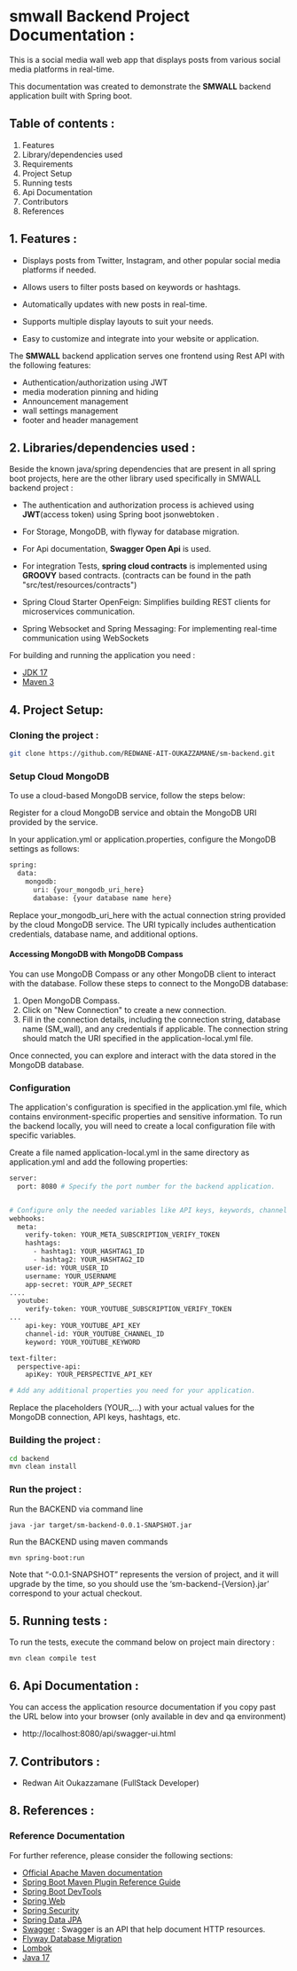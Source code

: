 # smwall Backend Project Documentation :

This is a social media wall web app that displays posts from various social media platforms in real-time.

This documentation was created to demonstrate the **SMWALL** backend application built with Spring boot.

## Table of contents :

1. Features
2. Library/dependencies used
3. Requirements
4. Project Setup
5. Running tests
6. Api Documentation
7. Contributors
8. References

## 1. Features :

- Displays posts from Twitter, Instagram, and other popular social media platforms if needed.

- Allows users to filter posts based on keywords or hashtags.
- Automatically updates with new posts in real-time.
- Supports multiple display layouts to suit your needs.
- Easy to customize and integrate into your website or application.

The **SMWALL** backend application serves one frontend using Rest API with the following features:

- Authentication/authorization using JWT
- media moderation pinning and hiding
- Announcement management
- wall settings management
- footer and header management

## 2. Libraries/dependencies used :

Beside the known java/spring dependencies that are present in all spring boot projects, here are the other library used
specifically in SMWALL backend project :

- The authentication and authorization process is achieved using **JWT**(access token) using Spring boot jsonwebtoken .

- For Storage, MongoDB, with flyway for database migration.
- For Api documentation, **Swagger Open Api** is used.
- For integration Tests, **spring cloud contracts** is implemented using **GROOVY** based contracts. (contracts can be
  found in the path "src/test/resources/contracts")
- Spring Cloud Starter OpenFeign: Simplifies building REST clients for microservices communication.

- Spring Websocket and Spring Messaging: For implementing real-time communication using WebSockets

For building and running the application you need :

- [JDK 17](https://www.oracle.com/java/technologies/javase/jdk17-archive-downloads.html)
- [Maven 3](https://maven.apache.org)

## 4. Project Setup:

### Cloning the project :

```sh
git clone https://github.com/REDWANE-AIT-OUKAZZAMANE/sm-backend.git
```

### Setup Cloud MongoDB

To use a cloud-based MongoDB service, follow the steps below:

Register for a cloud MongoDB service and obtain the MongoDB URI provided by the service.

In your application.yml or application.properties, configure the MongoDB settings as follows:

```sh
spring:
  data:
    mongodb:
      uri: {your_mongodb_uri_here}
      database: {your database name here}
```

Replace your_mongodb_uri_here with the actual connection string provided by the cloud MongoDB service. The URI typically
includes authentication credentials, database name, and additional options.

#### Accessing MongoDB with MongoDB Compass

You can use MongoDB Compass or any other MongoDB client to interact with the database. Follow these steps to connect to
the MongoDB database:

1. Open MongoDB Compass.
2. Click on "New Connection" to create a new connection.
3. Fill in the connection details, including the connection string, database name (SM_wall), and any credentials if
   applicable. The connection string should match the URI specified in the application-local.yml file.

Once connected, you can explore and interact with the data stored in the MongoDB database.

### Configuration

The application's configuration is specified in the application.yml file, which contains environment-specific properties
and sensitive information. To run the backend locally, you will need to create a local configuration file with specific
variables.

Create a file named application-local.yml in the same directory as application.yml and add the following properties:

```sh
server:
  port: 8080 # Specify the port number for the backend application.


# Configure only the needed variables like API keys, keywords, channel IDs, hashtags, etc.
webhooks:
  meta:
    verify-token: YOUR_META_SUBSCRIPTION_VERIFY_TOKEN
    hashtags:
      - hashtag1: YOUR_HASHTAG1_ID
      - hashtag2: YOUR_HASHTAG2_ID
    user-id: YOUR_USER_ID
    username: YOUR_USERNAME
    app-secret: YOUR_APP_SECRET
....
  youtube:
    verify-token: YOUR_YOUTUBE_SUBSCRIPTION_VERIFY_TOKEN
...
    api-key: YOUR_YOUTUBE_API_KEY
    channel-id: YOUR_YOUTUBE_CHANNEL_ID
    keyword: YOUR_YOUTUBE_KEYWORD

text-filter:
  perspective-api:
    apiKey: YOUR_PERSPECTIVE_API_KEY

# Add any additional properties you need for your application.
```

Replace the placeholders (YOUR_...) with your actual values for the MongoDB connection, API keys, hashtags, etc.

### Building the project :

```sh
cd backend
mvn clean install
```

### Run the project :

Run the BACKEND via command line

```shell
java -jar target/sm-backend-0.0.1-SNAPSHOT.jar
```

Run the BACKEND using maven commands

```shell
mvn spring-boot:run
```

Note that “-0.0.1-SNAPSHOT” represents the version of project, and it will upgrade by the time, so you should use the
‘sm-backend-{Version}.jar’ correspond to your actual checkout.

## 5. Running tests :

To run the tests, execute the command below on project main directory :

```shell
mvn clean compile test
```

## 6. Api Documentation :

You can access the application resource documentation if you copy past the URL below into your browser (only available
in dev and qa environment)

- http://localhost:8080/api/swagger-ui.html

## 7. Contributors :
- Redwan Ait Oukazzamane (FullStack Developer)

## 8. References :

### Reference Documentation

For further reference, please consider the following sections:

- [Official Apache Maven documentation](https://maven.apache.org/guides/index.html)
- [Spring Boot Maven Plugin Reference Guide](https://docs.spring.io/spring-boot/docs/2.3.0.RELEASE/maven-plugin/reference/html/)
- [Spring Boot DevTools](https://docs.spring.io/spring-boot/docs/2.3.0.RELEASE/reference/htmlsingle/#using-boot-devtools)
- [Spring Web](https://docs.spring.io/spring-boot/docs/2.3.0.RELEASE/reference/htmlsingle/#boot-features-developing-web-applications)
- [Spring Security](https://docs.spring.io/spring-boot/docs/2.3.0.RELEASE/reference/htmlsingle/#boot-features-security)
- [Spring Data JPA](https://docs.spring.io/spring-boot/docs/2.3.0.RELEASE/reference/htmlsingle/#boot-features-jpa-and-spring-data)
- [Swagger](https://swagger.io/) : Swagger is an API that help document HTTP resources.
- [Flyway Database Migration](https://www.baeldung.com/database-migrations-with-flyway)
- [Lombok](https://projectlombok.org/features/all)
- [Java 17](https://www.oracle.com/java/technologies/javase/jdk17-archive-downloads.html)

